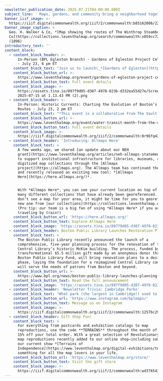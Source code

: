 ```yaml
---
newsletter_publication_date: 2025-07-21T04:00:00.000Z
subject_line: ' Maps, gardens, and community bring a neighborhood together'
banner_iiif_image: >-
  https://iiif.digitalcommonwealth.org/iiif/2/commonwealth:b85162086/221,1522,6567,3401/1400,/0/default.jpg
banner_image_caption: >
  Geo. H. Walker & Co, *[Map showing the routes of The Winthrop Steamboat
  Co](https://collections.leventhalmap.org/search/commonwealth:x059cc723)*
  (1896)
introductory_text: ''
content_block:
  - content_block_header: >-
      In-Person (BPL Egleston Branch) · Gardens of Egleston Project Celebration
      · July 23, 6 pm ET
    content_block_text: "Join us to launch\_*[Gardens of Egleston](https://gardensofegleston.org/)*, a creative storytelling and mapping project sponsored by MassHumanities,\_the Friends of the Egleston Square Branch Library, and\_the\_Citywide Friends of the Boston Public Library, with help from the Leventhal Map & Education Center and the BPL Community History Department. *Gardens of Egleston* explores this neighborhood’s rich history, culture, and resilience through gardens and gardeners.\n\nThe event will feature refreshments, videos, photos, presentations by our featured community gardener, and an interactive map display created by LMEC Assistant Curator of Digital & Participatory Geography, **Ian Spangler.** No registration necessary.\n"
    content_block_button_url: >-
      https://www.leventhalmap.org/event/gardens-of-egleston-project-celebration-celebracin-del-proyecto-jardines-de-egleston/
    content_block_button_text: Full event details
    content_block_image: >-
      https://assets.tina.io/097f9d05-d307-4978-823b-d332ea55d27e/Screenshot
      2025-07-15 at 1.13.43 PM (2).png
  - content_block_header: >-
      In-Person: Historic Currents: Charting the Evolution of Boston’s Ferry
      Routes · July 23, 2 pm ET
    content_block_text: "*This event is a collaborative From The Vault between the Leventhal Map & Education Center and A Better City,\_the Seaport Transportation Management Association, and the Lower Mystic Transportation Management Association.*\n\nIn celebration of Water Transit Month,\_*Historic Currents*\_explores Boston’s rich history of water transit routes connecting communities across the Mystic River and Boston Harbor. Through historic maps, we invite visitors to learn about how transportation hubs, industries, and the destinations characterizing Greater Boston communities led the way for a variety of successful ferry routes.\n\nToday, new and improved water transportation has come to Quincy, Winthrop, East Boston, and many more parts of the Greater Boston region.\_*Historic Currents*\_will allow you to visualize the past and present side-by-side and envision the future of water transit.\n"
    content_block_button_url: >-
      https://www.leventhalmap.org/event/water-transit-month-from-the-vault-collections-showing/
    content_block_button_text: Full event details
    content_block_image: >-
      https://iiif.digitalcommonwealth.org/iiif/2/commonwealth:0r96fq42c/139,174,2713,5576/,1200/0/default.jpg
  - content_block_header: 'Introducing: Allmaps Here'
    content_block_text: >
      A few weeks ago, we shared [an update about our NEH
      grant](https://www.leventhalmap.org/articles/neh-allmaps-statement-2025/)
      to support institutional infrastructure for libraries, museums, and other
      digitized map collections through the [Allmaps
      project](https://allmaps.org). The Allmaps team has continued their work
      and recently released an exciting new tool: *[Allmaps
      Here](https://here.allmaps.org/)*. 


      With *Allmaps Here*, you can see your current location on top of maps from
      many different collections that have already been georeferenced. If you
      don’t see a map for your area, it might be time for you to georeference a
      new one from [our collections](https://collections.leventhalmap.org/)!
      (Pro tip: our team is a big fan of using *Allmaps Here* if you are
      traveling by train!)
    content_block_button_url: 'https://here.allmaps.org/'
    content_block_button_text: Explore Allmaps Here
    content_block_image: 'https://assets.tina.io/097f9d05-d307-4978-823b-d332ea55d27e/image (10).png'
  - content_block_header: Boston Public Library Launches Restoration Planning Process
    content_block_text: >
      The Boston Public Library recently announced the launch of a
      comprehensive, five-year planning process for the renovation of the
      Central Library’s historic McKim building. The process, funded by a
      transformational $5.5 million gift made by an anonymous donor through the
      Boston Public Library Fund, will bring renovation plans to a design-ready
      phase, laying the foundation for a reimagined Central Library complex that
      will serve the needs of patrons from Boston and beyond.
    content_block_button_url: >-
      https://www.bpl.org/news/boston-public-library-launches-planning-process-to-return-the-peoples-palace-to-the-people/
    content_block_button_text: Read the full announcement
    content_block_image: 'https://assets.tina.io/097f9d05-d307-4978-823b-d332ea55d27e/image (11).png'
  - content_block_header: 'Newsletter Trivia: Cambridge Parks'
    content_block_text: "What park (the largest in Cambridge!) used to be a brick-producing clay pit, a landfill, and dump site for the Alewife Red Line extension in the 1970s and 80s before it was converted into a park space? (*Hint: Look at the map image to the left and at our recent social media posts for a clue about the answer to each week’s trivia!*)\n\n* Danehy Park\n* Alewife Brook Reservation\n* North Point Park\n* Cambridge Common\n\nThe answer to last newsletter’s question about was about what was not a former station name for a Red Line stop in the Harvard Square area and the answer is **Harvard/Kennedy**.\n\nCorrect answers will be included in a random draw—the winner will receive the next three\_[Map of the Month club](https://www.leventhalmap.org/donate/map-of-the-month/)\_postcards for free.\_***Congratulations to our last winner, José!***  In order to enter, make sure you follow us on [Bluesky](https://bsky.app/profile/bplmaps.bsky.social),\_[Instagram](https://www.instagram.com/bplmaps/)\_or\_[Facebook](https://www.facebook.com/bplmaps)\_and direct message or email us the answer to the following question. We’ll accept answers until **July 28 at 9 am ET**.\n"
    content_block_button_url: 'https://www.instagram.com/bplmaps/'
    content_block_button_text: Message us on Instagram
    content_block_image: >-
      https://iiif.digitalcommonwealth.org/iiif/2/commonwealth:1257bc29m/597,180,2715,4539/,1400/0/default.jpg
  - content_block_header: Gift Shop Fun!
    content_block_text: >
      For everything from postcards and exhibition catalogs to map
      reproductions, use the code **TERRAINS** throughout the month of July for
      15% off your total order. With a great selection of Revolutionary War-era
      map reproductions recently added to our online shop—including some from
      our current show *[Terrains of
      Independence](https://www.leventhalmap.org/digital-exhibitions/terrains-of-independence/)*—there’s
      something for all the map lovers in your life.
    content_block_button_url: 'https://www.leventhalmap.org/store/'
    content_block_button_text: Visit the gift store
    content_block_image: >-
      https://iiif.digitalcommonwealth.org/iiif/2/commonwealth:wd376543v/3300,212,2907,3944/,1400/0/default.jpg
---
```


